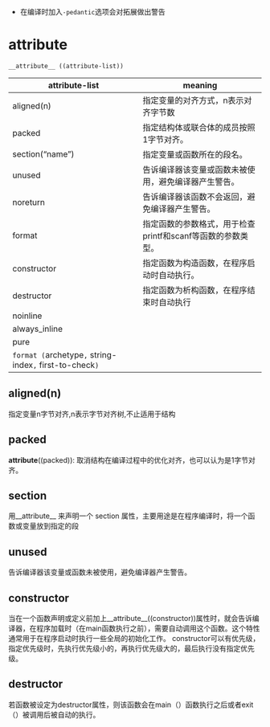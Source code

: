 - 在编译时加入`-pedantic`选项会对拓展做出警告
# attribute
```
__attribute__ ((attribute-list))
```

| attribute-list                                           | meaning                             |
| -------------------------------------------------------- | ----------------------------------- |
| aligned(n)                                               | 指定变量的对齐方式，n表示对齐字节数                  |
| packed                                                   | 指定结构体或联合体的成员按照1字节对齐。                |
| section(“name”)                                          | 指定变量或函数所在的段名。                       |
| unused                                                   | 告诉编译器该变量或函数未被使用，避免编译器产生警告。          |
| noreturn                                                 | 告诉编译器该函数不会返回，避免编译器产生警告。             |
| format                                                   | 指定函数的参数格式，用于检查printf和scanf等函数的参数类型。 |
| constructor                                              | 指定函数为构造函数，在程序启动时自动执行。               |
| destructor                                               | 指定函数为析构函数，在程序结束时自动执行                |
| noinline                                                 |                                     |
| always_inline                                            |                                     |
| pure                                                     |                                     |
| `format (`archetype`,` string-index`,` first-to-check`)` |                                     |
## aligned(n)
指定变量n字节对齐,n表示字节对齐树,不止适用于结构
## packed
__attribute__((packed)): 取消结构在编译过程中的优化对齐，也可以认为是1字节对齐。
## section
用__attribute__ 来声明一个 section 属性，主要用途是在程序编译时，将一个函数或变量放到指定的段
## unused
告诉编译器该变量或函数未被使用，避免编译器产生警告。

## constructor
当在一个函数声明或定义前加上__attribute__((constructor))属性时，就会告诉编译器，在程序加载时（在main函数执行之前），需要自动调用这个函数。这个特性通常用于在程序启动时执行一些全局的初始化工作。
constructor可以有优先级，指定优先级时，先执行优先级小的，再执行优先级大的，最后执行没有指定优先级。

## destructor
若函数被设定为destructor属性，则该函数会在main（）函数执行之后或者exit（）被调用后被自动的执行。

